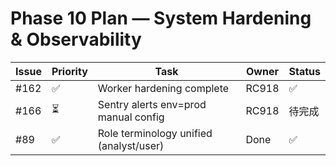 # Phase 10 Plan — System Hardening & Observability
| Issue | Priority | Task | Owner | Status |
|--------|-----------|------|--------|---------|
| #162 | ✅ | Worker hardening complete | RC918 | ✅ |
| #166 | ⏳ | Sentry alerts env=prod manual config | RC918 | 待完成 |
| #89 | ✅ | Role terminology unified (analyst/user) | Done | ✅ |
